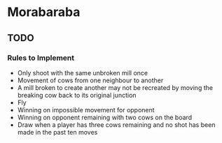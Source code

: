# Morabaraba

## TODO

### Rules to Implement
- Only shoot with the same unbroken mill once
- Movement of cows from one neighbour to another
- A mill broken to create another may not be recreated by moving the breaking cow back to its original junction
- Fly
- Winning on impossible movement for opponent
- Winning on opponent remaining with two cows on the board
- Draw when a player has three cows remaining and no shot has been made in the past ten moves

